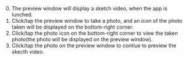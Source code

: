  0. The preview window will display a sketch video, when the app is lunched.
 1. Click/tap the preview window to take a photo, and an icon of the photo taken will be displayed on the bottom-right corner.
 2. Click/tap the photo icon on the bottom-right corner to view the taken photo(the photo will be displayed on the preview window).
 3. Click/tap the photo on the preview window to contiue to preview the skecth video.

